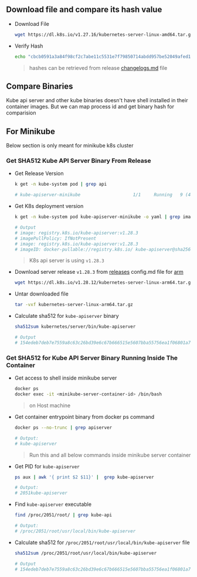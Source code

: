 ## Download file and compare its hash value

* Download File

    ```bash
    wget https://dl.k8s.io/v1.27.16/kubernetes-server-linux-amd64.tar.gz -O k8s-server.tar.gz
    ```

* Verify Hash

    ```bash
    echo "cbcb0591a3a84f98cf2c7abe11c5531e7f79850714abdd957be52049afed14031d0ab9c584c2e54775bceedf8833a500148d5d01335474b33cbb8b30b7ce51b3 k8s-server.tar.gz" | sha512sum --check
    ```

    > hashes can be retrieved from release [changelogs.md](https://github.com/kubernetes/kubernetes/blob/master/CHANGELOG/CHANGELOG-1.27.md#server-binaries) file

## Compare Binaries

Kube api server and other kube binaries doesn't have shell installed in their container images. But we can map process id and get binary hash for comparision


## For Minikube

Below section is only meant for minikube k8s cluster

### Get SHA512 Kube API Server Binary From Release

* Get Release Version

    ```bash
    k get -n kube-system pod | grep api

    # kube-apiserver-minikube                    1/1     Running   9 (44h ago)    8d
    ```

* Get K8s deployment version

    ```bash
    k get -n kube-system pod kube-apiserver-minikube -o yaml | grep image

    # Output
    # image: registry.k8s.io/kube-apiserver:v1.28.3
    # imagePullPolicy: IfNotPresent
    # image: registry.k8s.io/kube-apiserver:v1.28.3
    # imageID: docker-pullable://registry.k8s.io/ kube-apiserver@sha256:8db46adefb0f251da210504e2ce268c36a5a7c630667418ea4601f63c9057a2d
    ```

    > K8s api server is using `v1.28.3`

* Download server release `v1.28.3` from [releases](https://github.com/kubernetes/kubernetes/releases/v1.28.3) config.md file for [arm](https://dl.k8s.io/v1.28.12/kubernetes-server-linux-arm64.tar.gz)

    ```bash
    wget https://dl.k8s.io/v1.28.12/kubernetes-server-linux-arm64.tar.gz -O k8s-server.tar.gz
    ```

* Untar downloaded file

    ```bash
    tar -vxf kubernetes-server-linux-arm64.tar.gz
    ```

* Calculate sha512 for `kube-apiserver` binary

    ```bash
    sha512sum kubernetes/server/bin/kube-apiserver 

    # Output
    # 154edeb7deb7e7559a8c63c26bd39e6c67b666515e5607bba55756ea1f06801a77e1ddb1ad6a4049e5156e9cdbb1d742f5b5a78159d4839b1aec9dc8176928e8  kubernetes/server/bin/kube-apiserver
    ```

### Get SHA512 for Kube API Server Binary Running Inside The Container

* Get access to shell inside minikube server

    ```bash
    docker ps 
    docker exec -it <minikube-server-container-id> /bin/bash
    ```

    > on Host machine

* Get container entrypoint binary from docker ps command

    ```bash
    docker ps --no-trunc | grep apiserver
    
    # Output:
    # kube-apiserver
    ```

    > Run this and all below commands inside minikube server container

* Get PID for `kube-apiserver`

    ```bash
    ps aux | awk '{ print $2 $11}' |  grep kube-apiserver
    
    # Output:
    # 2051kube-apiserver
    ```

* Find `kube-apiserver` executable

    ```bash
    find /proc/2051/root/ | grep kube-api

    # Output:
    # /proc/2051/root/usr/local/bin/kube-apiserver
    ```

* Calculate sha512 for `/proc/2051/root/usr/local/bin/kube-apiserver` file

    ```bash
    sha512sum /proc/2051/root/usr/local/bin/kube-apiserver
    
    # Output
    # 154edeb7deb7e7559a8c63c26bd39e6c67b666515e5607bba55756ea1f06801a77e1ddb1ad6a4049e5156e9cdbb1d742f5b5a78159d4839b1aec9dc8176928e8 /proc/2051/root/usr/local/bin/kube-apiserver
    ```